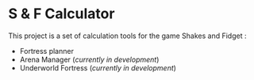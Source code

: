 # S & F Calculator

This project is a set of calculation tools for the game Shakes and Fidget :

- Fortress planner
- Arena Manager (_currently in development_)
- Underworld Fortress (_currently in development_)
